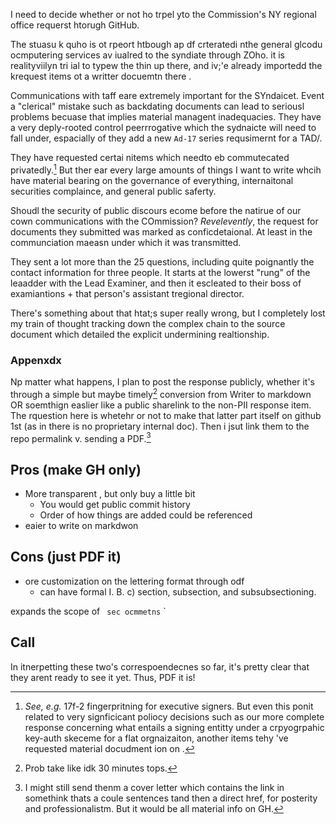 I need to decide whether or not ho trpel yto the Commission's NY regional office requerst htorugh GitHub.

The stuasu k  quho is ot rpeort htbough ap df crteratedi nthe general glcodu ocmputering services av iualred to the syndiate through ZOho. it is realityviilyn tri ial to typew the thin up there, and iv;'e already importedd the krequest items ot a writter docuemtn there .

Communications with taff eare extremely important for the SYndaicet. Event a "clerical" mistake such as backdating documents can lead to seriousl problems becuase that implies material managent inadequacies. They have a very deply-rooted control peerrrogative which the sydnaicte will need to fall under, espacially of they add a new `Ad-17` series requsimernt for a TAD/.

They have requested certai nitems which needto eb commutecated privatedly.[^s] But ther ear every large amounts of things I want to write whcih have material bearing on the governance of everything, internaitonal securities complaince, and general public saferty.

[^s]: _See, e.g._ 17f-2 fingerpritning for executive signers. But even this ponit related to very signficicant poliocy decisions such as our more complete response concerning what entails a signing entitty under a crpyogrpahic key-auth skeceme for a flat orgnaizaiton, another items tehy 've requested material docudment ion on . 


Shoudl the security of public discours ecome before the natirue of our cown communications with the COmmission? _Revelevently_, the request for documents they submitted was marked as conficdetaional. At least in the communciation maeasn under which it was transmitted. 

They sent a lot more than the 25 questions, including quite poignantly the contact information for three people. It starts at the lowerst "rung" of the leaadder with the Lead Examiner, and then it escleated to their boss of examiantions + that person's assistant tregional director. 

There's something about that htat;s super really wrong, but I completely lost my train of thought tracking down the complex chain to the source document which detailed the explicit undermining realtionship.

### Appenxdx

Np matter what happens, I plan to post the response publicly, whether it's through a simple but maybe timely[^sss] conversion from Writer to markdown OR soemthign easlier like a public sharelink to the non-PII response item. The rquestion here is whetehr or not to make that latter part itself on github 1st (as in there is no proprietary internal doc). Then i jsut link them to the repo permalink v. sending a PDF.[^o]

[^sss]: Prob take like idk 30 minutes tops.

[^o]: I might still send thenm a cover letter which contains the link in somethink thats a  coule sentences tand then a direct href, for posterity and professionalistm. But it would be all material info on GH.

## Pros (make GH only)

- More transparent , but only buy a little bit
  - You would get public commit history
  - Order of how things are added could be referenced
- eaier to write on markdwon

## Cons (just PDF it)

- ore customization on the lettering format through odf
  - can have formal I. B. c) section, subsection, and subsubsectioning.
 



expands the scope 
of ` sec ocmmetns`  `  



## Call

In itnerpetting these two's correspoendecnes so far, it's pretty clear that they arent ready to see it yet. Thus, PDF it is!
